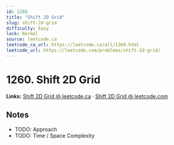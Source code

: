 ```yaml
--- 
id: 1260
title: "Shift 2D Grid"
slug: shift-2d-grid
difficulty: Easy
lock: Normal
source: leetcode.ca
leetcode_ca_url: https://leetcode.ca/all/1260.html
leetcode_url: https://leetcode.com/problems/shift-2d-grid/
---
```


# 1260. Shift 2D Grid

**Links:** [Shift 2D Grid @ leetcode.ca](https://leetcode.ca/all/1260.html) · [Shift 2D Grid @ leetcode.com](https://leetcode.com/problems/shift-2d-grid/)

## Notes
- TODO: Approach
- TODO: Time / Space Complexity
